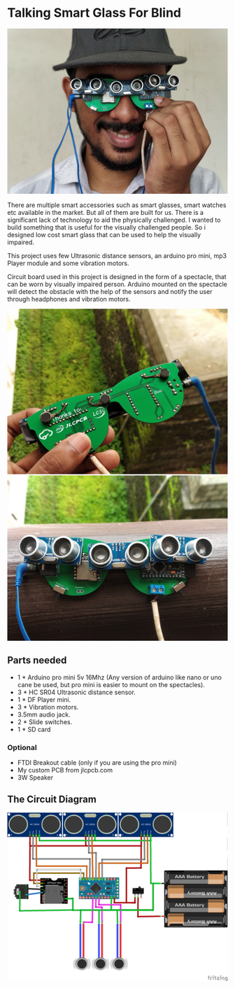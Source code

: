 # Talking Smart Glass For Blind

![Person wearing smart glass](./images/IMG_20180605_092232.jpg)

There are multiple smart accessories such as smart glasses, smart watches etc available in the market. But all of them are built for us.
There is a significant lack of technology to aid the physically challenged. I wanted to build something that is useful for the visually challenged people. So i designed low cost smart glass that can be used to help the visually impaired.

This project uses few Ultrasonic distance sensors, an arduino pro mini, mp3 Player module and some vibration motors.

Circuit board used in this project is designed in the form of a spectacle, that can be worn by visually impaired person. Arduino mounted on the spectacle will detect the obstacle with the help of the sensors and notify the user through headphones and vibration motors.

![PCB Back ](./images/IMG_20180605_092439.jpg "PCB Back side")
![PCB Front](./images/IMG_20180605_092352.jpg "PCB Front side")

## Parts needed

* 1 * Arduino pro mini 5v 16Mhz (Any version of arduino like nano or uno cane be used, but pro mini is easier to mount on the spectacles).
* 3 * HC SR04 Ultrasonic distance sensor.
* 1 * DF Player mini.
* 3 * Vibration motors.
* 3.5mm audio jack.
* 2 * Slide switches.
* 1 * SD card

### Optional

* FTDI Breakout cable (only if you are using the pro mini)
* My custom PCB  from jlcpcb.com
* 3W Speaker

## The Circuit Diagram

![Circuit Diagram](./images/circuit_diagram.png "Circuit Diagram")